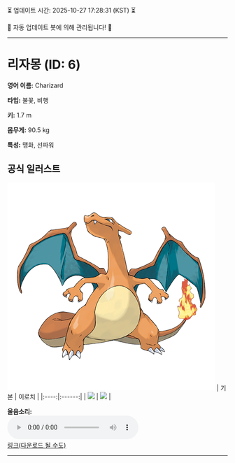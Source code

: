 
⏳ 업데이트 시간: 2025-10-27 17:28:31 (KST) ⏳

🤖 자동 업데이트 봇에 의해 관리됩니다! 🤖

---

# 리자몽 (ID: 6)
**영어 이름:** Charizard

**타입:** 불꽃, 비행

**키:** 1.7 m

**몸무게:** 90.5 kg

**특성:** 맹화, 선파워

## 공식 일러스트
![](https://raw.githubusercontent.com/PokeAPI/sprites/master/sprites/pokemon/other/official-artwork/6.png)
| 기본 | 이로치 |
|:----:|:------:|
| <img src="http://play.pokemonshowdown.com/sprites/ani/charizard.gif" width="200"> | <img src="http://play.pokemonshowdown.com/sprites/ani-shiny/charizard.gif" width="200"> |

**울음소리:**<br><audio controls src="https://raw.githubusercontent.com/PokeAPI/cries/main/cries/pokemon/latest/6.ogg"></audio><br> [링크(다운로드 될 수도)](https://raw.githubusercontent.com/PokeAPI/cries/main/cries/pokemon/latest/6.ogg)


---

